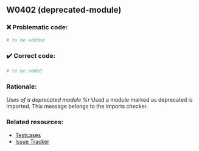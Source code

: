 ## W0402 (deprecated-module)

### :x: Problematic code:

```python
# to be addded
```

### :heavy_check_mark: Correct code:

```python
# to be added
```

### Rationale:

 *Uses of a deprecated module %r*
  Used a module marked as deprecated is imported. This message belongs to the
  imports checker.



### Related resources:

- [Testcases](#)
- [Issue Tracker](https://github.com/PyCQA/pylint/issues?q=is%3Aissue+%22deprecated-module%22+OR+%22W0402%22)
